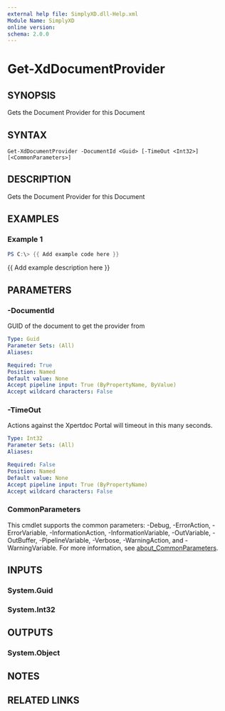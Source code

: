 ```yaml
---
external help file: SimplyXD.dll-Help.xml
Module Name: SimplyXD
online version:
schema: 2.0.0
---
```


# Get-XdDocumentProvider

## SYNOPSIS
Gets the Document Provider for this Document

## SYNTAX

```
Get-XdDocumentProvider -DocumentId <Guid> [-TimeOut <Int32>] [<CommonParameters>]
```

## DESCRIPTION
Gets the Document Provider for this Document

## EXAMPLES

### Example 1
```powershell
PS C:\> {{ Add example code here }}
```

{{ Add example description here }}

## PARAMETERS

### -DocumentId
GUID of the document to get the provider from

```yaml
Type: Guid
Parameter Sets: (All)
Aliases:

Required: True
Position: Named
Default value: None
Accept pipeline input: True (ByPropertyName, ByValue)
Accept wildcard characters: False
```

### -TimeOut
Actions against the Xpertdoc Portal will timeout in this many seconds.

```yaml
Type: Int32
Parameter Sets: (All)
Aliases:

Required: False
Position: Named
Default value: None
Accept pipeline input: True (ByPropertyName)
Accept wildcard characters: False
```

### CommonParameters
This cmdlet supports the common parameters: -Debug, -ErrorAction, -ErrorVariable, -InformationAction, -InformationVariable, -OutVariable, -OutBuffer, -PipelineVariable, -Verbose, -WarningAction, and -WarningVariable. For more information, see [about_CommonParameters](http://go.microsoft.com/fwlink/?LinkID=113216).

## INPUTS

### System.Guid

### System.Int32

## OUTPUTS

### System.Object
## NOTES

## RELATED LINKS
